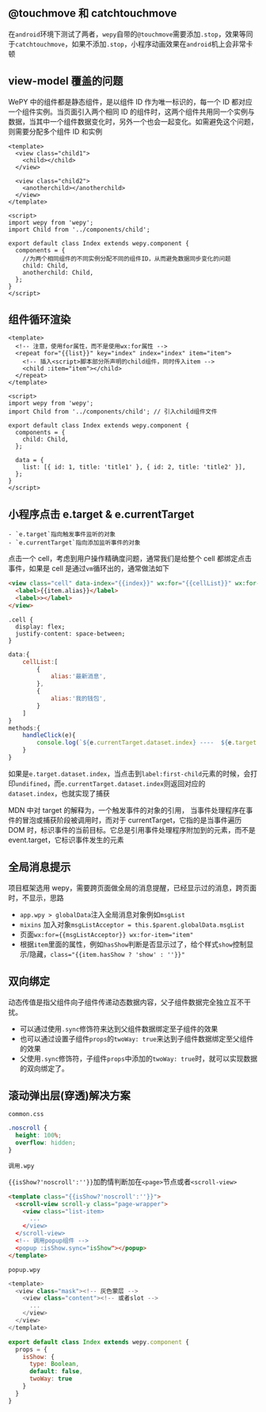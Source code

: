 ## @touchmove 和 catchtouchmove

在`android`环境下测试了两者，`wepy`自带的`@touchmove`需要添加`.stop`，效果等同于`catchtouchmove`，如果不添加`.stop`，小程序动画效果在`android`机上会非常卡顿

## view-model 覆盖的问题

WePY 中的组件都是静态组件，是以组件 ID 作为唯一标识的，每一个 ID 都对应一个组件实例。当页面引入两个相同 ID 的组件时，这两个组件共用同一个实例与数据，当其中一个组件数据变化时，另外一个也会一起变化。如需避免这个问题，则需要分配多个组件 ID 和实例

```vue
<template>
  <view class="child1">
    <child></child>
  </view>

  <view class="child2">
    <anotherchild></anotherchild>
  </view>
</template>

<script>
import wepy from 'wepy';
import Child from '../components/child';

export default class Index extends wepy.component {
  components = {
    //为两个相同组件的不同实例分配不同的组件ID，从而避免数据同步变化的问题
    child: Child,
    anotherchild: Child,
  };
}
</script>
```

## 组件循环渲染

```vue
<template>
  <!-- 注意，使用for属性，而不是使用wx:for属性 -->
  <repeat for="{{list}}" key="index" index="index" item="item">
    <!-- 插入<script>脚本部分所声明的child组件，同时传入item -->
    <child :item="item"></child>
  </repeat>
</template>

<script>
import wepy from 'wepy';
import Child from '../components/child'; // 引入child组件文件

export default class Index extends wepy.component {
  components = {
    child: Child,
  };

  data = {
    list: [{ id: 1, title: 'title1' }, { id: 2, title: 'title2' }],
  };
}
</script>
```

## 小程序点击 e.target & e.currentTarget

    - `e.target`指向触发事件监听的对象
    - `e.currentTarget`指向添加监听事件的对象

点击一个 cell，考虑到用户操作精确度问题，通常我们是给整个 cell 都绑定点击事件，如果是 cell 是通过`vm`循环出的，通常做法如下

```html
<view class="cell" data-index="{{index}}" wx:for="{{cellList}}" wx:for-item="item" wx:key="index" wx:for-index="index" @tap="handleClick">
  <label>{{item.alias}}</label>
  <label>></label>
</view>
```

```less
.cell {
  display: flex;
  justify-content: space-between;
}
```

```javascript
data:{
    cellList:[
        {
            alias:'最新消息',
        },
        {
            alias:'我的钱包',
        }
    ]
}
methods:{
    handleClick(e){
        console.log(`${e.currentTarget.dataset.index} ----  ${e.target.dataset.index}`)
    }
}
```

如果是`e.target.dataset.index`，当点击到`label:first-child`元素的时候，会打印`undifined`，而`e.currentTarget.dataset.index`则返回对应的`dataset.index`，也就实现了捕获

MDN 中对 target 的解释为，一个触发事件的对象的引用， 当事件处理程序在事件的冒泡或捕获阶段被调用时，而对于 currentTarget，它指的是当事件遍历 DOM 时，标识事件的当前目标。它总是引用事件处理程序附加到的元素，而不是 event.target，它标识事件发生的元素

## 全局消息提示

项目框架选用 wepy，需要跨页面做全局的消息提醒，已经显示过的消息，跨页面时，不显示，思路

- `app.wpy > globalData`注入全局消息对象例如`msgList`
- `mixins` 加入对象`msgListAcceptor = this.$parent.globalData.msgList`
- 页面`wx:for={{msgListAcceptor}} wx:for-item="item"`
- 根据`item`里面的属性，例如`hasShow`判断是否显示过了，给个样式`show`控制显示/隐藏，`class="{{item.hasShow ? 'show' : ''}}"`

## 双向绑定

动态传值是指父组件向子组件传递动态数据内容，父子组件数据完全独立互不干扰。

- 可以通过使用`.sync`修饰符来达到父组件数据绑定至子组件的效果
- 也可以通过设置子组件`props`的`twoWay: true`来达到子组件数据绑定至父组件的效果
- 父使用`.sync`修饰符，子组件`props`中添加的`twoWay: true`时，就可以实现数据的双向绑定了。

## 滚动弹出层(穿透)解决方案

`common.css`

```css
.noscroll {
  height: 100%;
  overflow: hidden;
}
```

`调用.wpy`

`{{isShow?'noscroll':''}}`加酌情判断加在`<page>`节点或者`<scroll-view>`

```html
<template class="{{isShow?'noscroll':''}}">
  <scroll-view scroll-y class="page-wrapper">
    <view class="list-item>
      ...
    </view>
  </scroll-view>
  <!-- 调用popup组件 -->
  <popup :isShow.sync="isShow"></popup>
</template>

```

`popup.wpy`

```js
<template>
  <view class="mask"><!-- 灰色蒙层 -->
    <view class="content"><!-- 或者slot -->
      ...
    </view>
  </view>
</template>

export default class Index extends wepy.component {
  props = {
    isShow: {
      type: Boolean,
      default: false,
      twoWay: true
    }
  }
}
```
